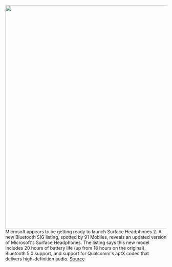 <img src='https://cdn.vox-cdn.com/thumbor/lP4K7sR3OdYN0ib1lEkYGAMuiaM=/0x0:2040x1360/1200x800/filters:focal(857x517:1183x843)/cdn.vox-cdn.com/uploads/chorus_image/image/66733773/jbareham_181114_3083_0072.0.jpg' width='700px' /><br/>
Microsoft appears to be getting ready to launch Surface Headphones 2. A new Bluetooth SIG listing, spotted by 91 Mobiles, reveals an updated version of Microsoft's Surface Headphones. The listing says this new model includes 20 hours of battery life (up from 18 hours on the original), Bluetooth 5.0 support, and support for Qualcomm's aptX codec that delivers high-definition audio.
<a href='https://www.theverge.com/2020/4/30/21242666/microsoft-surface-headphones-2-battery-life-dial-buttons-rumor'> Source <a/>
